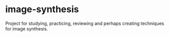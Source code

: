 # image-synthesis
Project for studying, practicing, reviewing and perhaps creating techniques for image synthesis.
